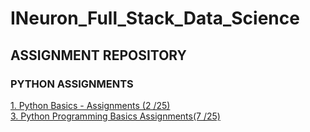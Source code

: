 # INeuron_Full_Stack_Data_Science

<h2> ASSIGNMENT REPOSITORY </h2>
<h3> PYTHON ASSIGNMENTS </h3>

<a href = "https://github.com/Arsive02/INeuron_Full_Stack_Data_Science/tree/main/Assignments/Python_basic_assignment">1. Python Basics - Assignments (2 /25) <br>
<a href = "https://github.com/Arsive02/INeuron_Full_Stack_Data_Science/tree/main/Assignments/Python_programming_basic_assignment">3. Python Programming Basics Assignments(7 /25)
